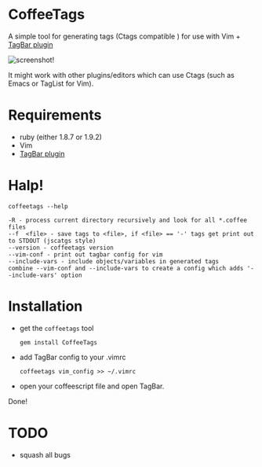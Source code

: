 # CoffeeTags

A  simple tool for generating tags (Ctags compatible ) for use with Vim + [TagBar plugin](https://github.com/majutsushi/tagbar)

![screenshot!](https://img.skitch.com/20110922-bf1dipa6kgdu2i18yr1xh8nwa3.png)

It might work with other plugins/editors which can use Ctags (such as Emacs or
TagList for Vim).

# Requirements

* ruby (either 1.8.7 or 1.9.2)
* Vim
* [TagBar plugin](https://github.com/majutsushi/tagbar)

# Halp!

`coffeetags --help`

    -R - process current directory recursively and look for all *.coffee files
    --f  <file> - save tags to <file>, if <file> == '-' tags get print out to STDOUT (jscatgs style)
    --version - coffeetags version
    --vim-conf - print out tagbar config for vim
    --include-vars - include objects/variables in generated tags
    combine --vim-conf and --include-vars to create a config which adds '--include-vars' option

# Installation

* get the `coffeetags` tool

    `gem install CoffeeTags`


* add TagBar config to your .vimrc

    `coffeetags vim_config >> ~/.vimrc`

* open your coffeescript file and open TagBar.

Done!

# TODO

- squash all bugs
